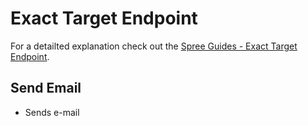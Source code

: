 # Exact Target Endpoint

For a detailted explanation check out the [Spree Guides - Exact Target Endpoint](http://guides.spreecommerce.com/integration/exact_target_integration.html).

## Send Email

* Sends e-mail
